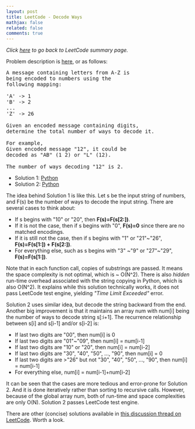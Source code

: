 ```yaml
---
layout: post
title: LeetCode - Decode Ways
mathjax: false
related: false
comments: true
---
```


_Click [here](./index.html) to go back to LeetCode summary page._

Problem description is [here](https://oj.leetcode.com/problems/decode-ways/), or as follows: 

<pre>
A message containing letters from A-Z is 
being encoded to numbers using the 
following mapping:

'A' -> 1
'B' -> 2
...
'Z' -> 26

Given an encoded message containing digits, 
determine the total number of ways to decode it.

For example,
Given encoded message "12", it could be 
decoded as "AB" (1 2) or "L" (12).

The number of ways decoding "12" is 2. 
</pre>

* Solution 1: [Python](https://github.com/lijunhw/leetcode_practice/blob/master/decode_ways_medium/Solution1.py)
* Solution 2: [Python](https://github.com/lijunhw/leetcode_practice/blob/master/decode_ways_medium/Solution2.py)

The idea behind Solution 1 is like this. Let s be the input string of numbers, and F(s) be the number of ways to decode the input string. There are several cases to think about: 

* If s begins with "10" or "20", then __F(s)=F(s[2:])__. 
* If it is not the case, then if s begins with "0", __F(s)=0__ since there are no matched encodings. 
* If it is still not the case, then if s begins with "1" or "21"~"26", __F(s)=F(s[1:]) + F(s[2:])__. 
* For everything else, such as s begins with "3" ~"9" or "27"~"29", __F(s)=F(s[1:])__. 

Note that in each function call, copies of substrings are passed. It means the space complexity is not optimal, which is ~ O(N^2). There is also _hidden_ run-time overhead associated with the string copying in Python, which is also O(N^2). It explains while this solution technically works, it does not pass LeetCode test engine, yielding _"Time Limit Exceeded"_ error. 

Solution 2 uses similar idea, but decode the string backward from the end. Another big improvement is that it maintains an array num with num[i] being the number of ways to decode string s[:i+1]. The recurrence relationship between s[i] and s[i-1] and/or s[i-2] is:

* If last two digits are "00", then num[i] is 0
* If last two digits are "01"~"09", then num[i] = num[i-1]
* If last two digits are "10" or "20", then num[i] = num[i-2]
* If last two digits are "30", "40", "50", ..., "90", then num[i] = 0
* If last two digits are >"26" but not "30", "40", "50", ..., "90", then num[i] = num[i-1]
* For everything else, num[i] = num[i-1]+num[i-2]

It can be seen that the cases are more tedious and error-prone for Solution 2. And it is done iteratively rather than sorting to recursive calls.  However, because of the global array num, both of run-time and space complexities are only O(N). Solution 2 passes LeetCode test engine. 

There are other (concise) solutions available in [this discussion thread on LeetCode](https://oj.leetcode.com/discuss/questions/oj/decode-ways). Worth a look. 

